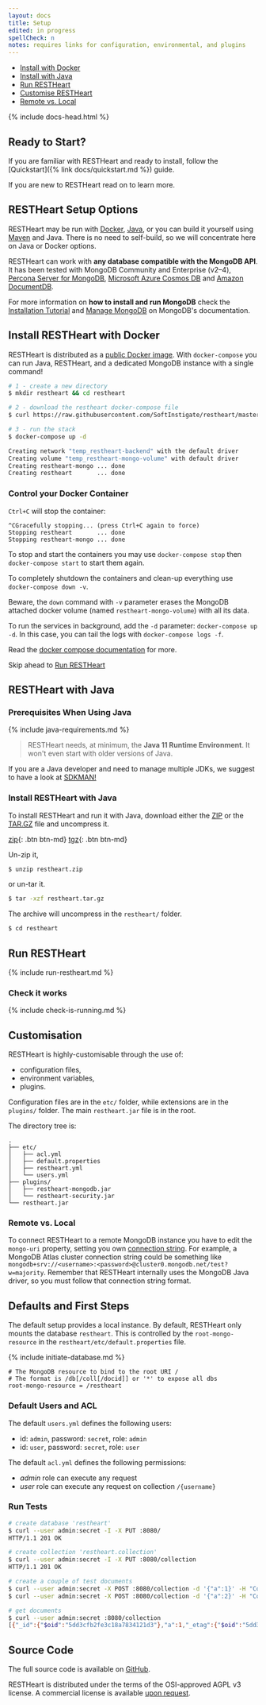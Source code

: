 ```yaml
---
layout: docs
title: Setup
edited: in progress
spellCheck: n
notes: requires links for configuration, environmental, and plugins
---
```


<div markdown="1" class="d-none d-xl-block col-xl-2 order-last bd-toc">

-   [Install with Docker](##install-restheart-with-docker)
-   [Install with Java](#restheart-with-java)
-   [Run RESTHeart](#run-restheart)
- 	[Customise RESTHeart](#customisation)
-	[Remote vs. Local](#remote-vs-local)


</div>
<div markdown="1" class="col-12 col-md-9 col-xl-8 py-md-3 bd-content">

{% include docs-head.html %}

## Ready to Start?

If you are familiar with RESTHeart and ready to install, follow the [Quickstart]({% link docs/quickstart.md %}) guide.

If you are new to RESTHeart read on to learn more.

## RESTHeart Setup Options 

RESTHeart may be run with [Docker](#install-restheart-with-docker), [Java](#restheart-with-java), or you can build it yourself using [Maven](http://www.oracle.com/technetwork/java/javase/downloads/index.html) and Java. There is no need to self-build, so we will concentrate here on Java or Docker options.

RESTHeart can work with **any database compatible with the MongoDB API**. It has been tested with MongoDB Community and Enterprise (v2–4), [Percona Server for MongoDB](https://www.percona.com/software/mongodb/percona-server-for-mongodb), [Microsoft Azure Cosmos DB](https://docs.microsoft.com/azure/cosmos-db/mongodb-introduction) and [Amazon DocumentDB](https://medium.com/softinstigate-team/how-to-create-a-web-api-for-aws-documentdb-using-restheart-987921df3ced).

For more information on **how to install and run MongoDB** check the [Installation Tutorial](https://docs.mongodb.com/manual/installation/#mongodb-community-edition-installation-tutorials) and [Manage MongoDB](https://docs.mongodb.com/manual/tutorial/manage-mongodb-processes/) on MongoDB's documentation.


## Install RESTHeart with Docker

RESTHeart is distributed as a [public Docker image](https://hub.docker.com/r/softinstigate/restheart). With `docker-compose` you can run Java, RESTHeart, and a dedicated MongoDB instance with a single command!

```bash
# 1 - create a new directory
$ mkdir restheart && cd restheart

# 2 - download the restheart docker-compose file
$ curl https://raw.githubusercontent.com/SoftInstigate/restheart/master/docker-compose.yml --output docker-compose.yml

# 3 - run the stack
$ docker-compose up -d

Creating network "temp_restheart-backend" with the default driver
Creating volume "temp_restheart-mongo-volume" with default driver
Creating restheart-mongo ... done
Creating restheart       ... done
```

### Control your Docker Container

`Ctrl+C` will stop the container:

```
^CGracefully stopping... (press Ctrl+C again to force)
Stopping restheart       ... done
Stopping restheart-mongo ... done
```

To stop and start the containers you may use `docker-compose stop` then `docker-compose start` to start them again. 

To completely shutdown the containers and clean-up everything use `docker-compose down -v`. 

Beware, the `down` command with `-v` parameter erases the MongoDB attached docker volume (named `restheart-mongo-volume`) with all its data.

To run the services in background, add the `-d` parameter: `docker-compose up -d`. In this case, you can tail the logs with `docker-compose logs -f`. 

Read the [docker compose documentation](https://docs.docker.com/compose/) for more.

Skip ahead to [Run RESTHeart](#run-restheart)

## RESTHeart with Java

### Prerequisites When Using Java

{% include java-requirements.md %}

> RESTHeart needs, at minimum, the **Java 11 Runtime Environment**. It won't even start with older versions of Java.

If you are a Java developer and need to manage multiple JDKs, we suggest to have a look at [SDKMAN!](https://sdkman.io)


### Install RESTHeart with Java

To install RESTHeart and run it with Java, download either the [ZIP](https://github.com/SoftInstigate/restheart/releases/download/5.0.0/restheart.zip) or the [TAR.GZ](https://github.com/SoftInstigate/restheart/releases/download/5.0.0/restheart.tar.gz) file and uncompress it.

[zip](https://github.com/SoftInstigate/restheart/releases/download/5.0.0/restheart.zip){: .btn btn-md}
[tgz](https://github.com/SoftInstigate/restheart/releases/download/5.0.0/restheart.tar.gz){: .btn btn-md}

Un-zip it,

```bash
$ unzip restheart.zip
```

or un-tar it.

```bash
$ tar -xzf restheart.tar.gz
```

The archive will uncompress in the `restheart/` folder.

```bash
$ cd restheart
```

## Run RESTHeart

{% include run-restheart.md %}

### Check it works

{% include check-is-running.md %}


## Customisation 

RESTHeart is highly-customisable through the use of:
- configuration files,
- environment variables,
- plugins.

Configuration files are in the `etc/` folder, while extensions are in the `plugins/` folder. The main `restheart.jar` file is in the root.

The directory tree is:

```
.
├── etc/
│   ├── acl.yml
│   ├── default.properties
│   ├── restheart.yml
│   └── users.yml
├── plugins/
│   ├── restheart-mongodb.jar
│   └── restheart-security.jar
└── restheart.jar
```

<!-- this can later be moved to a configuration how to -->

### Remote vs. Local

To connect RESTHeart to a remote MongoDB instance you have to edit the `mongo-uri` property, setting you own [connection string](https://docs.mongodb.com/manual/reference/connection-string/). For example, a MongoDB Atlas cluster connection string could be something like `mongodb+srv://<username>:<password>@cluster0.mongodb.net/test?w=majority`. Remember that RESTHeart internally uses the MongoDB Java driver, so you must follow that connection string format.

## Defaults and First Steps

The default setup provides a local instance. By default, RESTHeart only mounts the database `restheart`. This is controlled by the `root-mongo-resource` in the `restheart/etc/default.properties` file.

{% include initiate-database.md %}

<!-- This requires further explanation, have relocated it to the best of my abilities -->

```properties
# The MongoDB resource to bind to the root URI /
# The format is /db[/coll[/docid]] or '*' to expose all dbs
root-mongo-resource = /restheart
```

### Default Users and ACL

The default `users.yml` defines the following users:

-   id: `admin`, password: `secret`, role: `admin`
-   id: `user`, password: `secret`, role: `user`

The default `acl.yml` defines the following permissions:

-   _admin_ role can execute any request
-   _user_ role can execute any request on collection `/{username}`

### Run Tests

```bash
# create database 'restheart'
$ curl --user admin:secret -I -X PUT :8080/
HTTP/1.1 201 OK

# create collection 'restheart.collection'
$ curl --user admin:secret -I -X PUT :8080/collection
HTTP/1.1 201 OK

# create a couple of test documents
$ curl --user admin:secret -X POST :8080/collection -d '{"a":1}' -H "Content-Type: application/json"
$ curl --user admin:secret -X POST :8080/collection -d '{"a":2}' -H "Content-Type: application/json"

# get documents
$ curl --user admin:secret :8080/collection
[{"_id":{"$oid":"5dd3cfb2fe3c18a7834121d3"},"a":1,"_etag":{"$oid":"5dd3cfb2439f805aea9d5130"}},{"_id":{"$oid":"5dd3cfb0fe3c18a7834121d1"},"a":2,"_etag":{"$oid":"5dd3cfb0439f805aea9d512f"}}]%
```

## Source Code

The full source code is available on [GitHub](https://github.com/SoftInstigate/restheart).

RESTHeart is distributed under the terms of the OSI-approved AGPL v3 license. A commercial license is available [upon request](mailto:ask@restheart.org).


</div>
